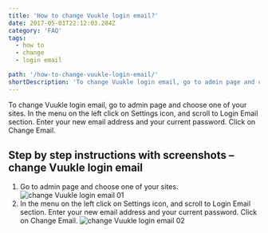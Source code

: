 ```yaml
---
title: 'How to change Vuukle login email?'
date: 2017-05-01T22:12:03.284Z
category: 'FAQ'
tags:
  - how to
  - change
  - login email

path: '/how-to-change-vuukle-login-email/'
shortDescription: 'To change Vuukle login email, go to admin page and choose one of your sites. In the menu on the left click on Settings icon, and scroll to Login Email section. '
---
```


To change Vuukle login email, go to admin page and choose one of your sites. In the menu on the left click on Settings icon, and scroll to Login Email section. Enter your new email address and your current password. Click on Change Email.

## Step by step instructions with screenshots – change Vuukle login email

1. Go to admin page and choose one of your sites.
   ![change Vuukle login email 01](/img/how-to-change-vuukle-login-email-img-1.png)
2. In the menu on the left click on Settings icon, and scroll to Login Email section. Enter your new email address and your current password. Click on Change Email.
   ![change Vuukle login email 02](/img/how-to-change-vuukle-login-email-img-2.png)
